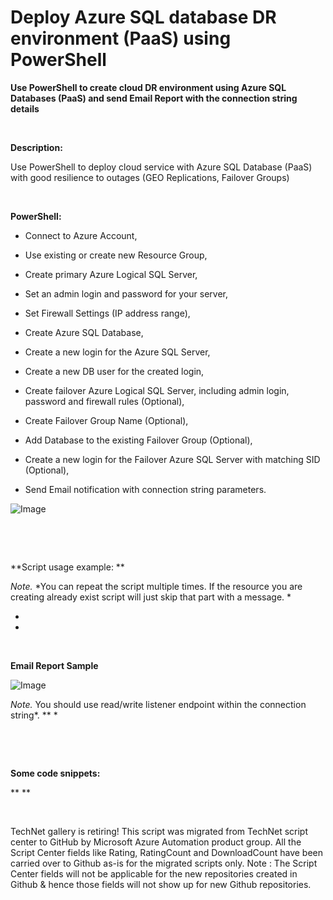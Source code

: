 ﻿Deploy Azure SQL database DR environment (PaaS) using PowerShell
================================================================

            

**Use PowerShell to create cloud DR environment using **Azure SQL Databases (PaaS)** and send Email Report with the connection string details**


 


**Description:**


Use PowerShell to deploy cloud service with Azure SQL Database (PaaS) with good resilience to outages (GEO Replications, Failover Groups)


 


**PowerShell:**


  *  Connect to Azure Account, 
  *  Use existing or create new Resource Group,

  *  Create primary Azure Logical SQL Server,

  *  Set an admin login and password for your server,

  *  Set Firewall Settings (IP address range),

  *  Create Azure SQL Database, 
  *  Create a new login for the Azure SQL Server,

  *  Create a new DB user for the created login,

  *  Create failover Azure Logical SQL Server, including admin login, password and firewall rules (Optional),

  *  Create Failover Group Name (Optional), 
  *  Add Database to the existing Failover Group (Optional),

  *  Create a new login for the Failover Azure SQL Server with matching SID (Optional),

  *  Send Email notification with connection string parameters.






![Image](https://github.com/azureautomation/deploy-azure-sql-database-dr-environment-(paas)-using-powershell/raw/master/ha.png)


 


 


**Script usage example: **


*Note.*
*You can repeat the script multiple times. If the resource you are creating already exist script will just skip that part with a message. *



*
*

 


**Email Report Sample**


![Image](https://github.com/azureautomation/deploy-azure-sql-database-dr-environment-(paas)-using-powershell/raw/master/email.png)

*Note.*
You should use read/write listener endpoint within the connection string*. ** *

 


 


**Some code snippets:**

** **




 





        
    
TechNet gallery is retiring! This script was migrated from TechNet script center to GitHub by Microsoft Azure Automation product group. All the Script Center fields like Rating, RatingCount and DownloadCount have been carried over to Github as-is for the migrated scripts only. Note : The Script Center fields will not be applicable for the new repositories created in Github & hence those fields will not show up for new Github repositories.
